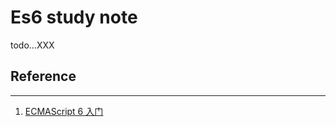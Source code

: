 # Es6 study note



todo...XXX




## Reference

---

1. [ECMAScript 6 入门](http://es6.ruanyifeng.com/#docs/function)